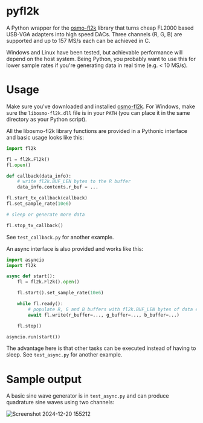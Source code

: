 # pyfl2k

A Python wrapper for the [osmo-fl2k](https://osmocom.org/projects/osmo-fl2k/wiki) library that turns cheap FL2000 based USB-VGA adapters into high speed DACs. Three channels (R, G, B) are supported and up to 157 MS/s each can be achieved in C.

Windows and Linux have been tested, but achievable performance will depend on the host system. Being Python, you probably want to use this for lower sample rates if you're generating data in real time (e.g. < 10 MS/s).

# Usage

Make sure you've downloaded and installed [osmo-fl2k](https://osmocom.org/projects/osmo-fl2k/wiki). For Windows, make sure the `libosmo-fl2k.dll` file is in your `PATH` (you can place it in the same directory as your Python script).

All the libosmo-fl2k library functions are provided in a Pythonic interface and basic usage looks like this:

```python
import fl2k

fl = fl2k.Fl2k()
fl.open()

def callback(data_info):
    # write fl2k.BUF_LEN bytes to the R buffer
    data_info.contents.r_buf = ...

fl.start_tx_callback(callback)
fl.set_sample_rate(10e6)

# sleep or generate more data

fl.stop_tx_callback()
```

See `test_callback.py` for another example.

An async interface is also provided and works like this:

```python
import asyncio
import fl2k

async def start():
    fl = fl2k.Fl2k().open()

    fl.start().set_sample_rate(10e6)

    while fl.ready():
        # populate R, G and B buffers with fl2k.BUF_LEN bytes of data each
        await fl.write(r_buffer=..., g_buffer=..., b_buffer=...)

    fl.stop()

asyncio.run(start())
```

The advantage here is that other tasks can be executed instead of having to sleep. See `test_async.py` for another example.

# Sample output

A basic sine wave generator is in `test_async.py` and can produce quadrature sine waves using two channels:

![Screenshot 2024-12-20 155212](https://github.com/user-attachments/assets/4a70291f-d079-4228-93b3-5634f96b37ce)
